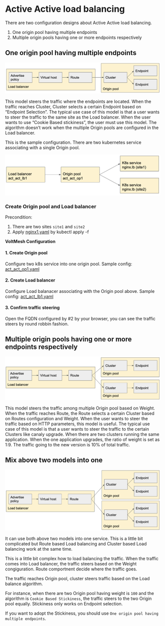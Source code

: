 # Active Active load balancing

There are two configuration designs about Active Active load balancing.

1. One origin pool having multiple endpoints
2. Multiple origin pools having one or more endpoints respectively

## One origin pool having multiple endpoints

![act_act_lb1](./pics/act_act_lb1.png)

This model steers the traffic where the endpoints are located. When the traffic reaches Cluster, Cluster selects a certain Endpoint based on “Endpoint Selection”. The typical use case of this model is that a user wants to steer the traffic to the same site as the Load balancer.
When the user wants to use “Cookie Based stickiness”, the user must use this model. The algorithm doesn’t work when the multiple Origin pools are configured in the Load balancer.

This is the sample configuration.
There are two kubernetes service associating with a single Origin pool.

![act_act_lb_sample1](./pics/act_act_lb_sample1.png)

### Create Origin pool and Load balancer

Precondition:

1. There are two sites `site1` and `site2`
2. Apply [nginx1.yaml](./yaml/nginx1.yaml) by kubectl apply -f

<b>VoltMesh Configuration</b>

#### 1. Create Origin pool

Configure two k8s service into one origin pool.
Sample config: [act_act_op1.yaml](./yaml/act_act_lb/act_act_op1.yaml)

#### 2. Create Load balancer

Configure Load balanacer associating with the Origin pool above.
Sample config: [act_act_lb1.yaml](./yaml/act_act_lb/act_act_lb1.yaml)

#### 3. Confirm traffic steering

Open the FQDN configured by #2 by your browser, you can see the traffic steers by round robbin fashion.

## Multiple origin pools having one or more endpoints respectively

![act_act_lb2](./pics/act_act_lb2.png)

This model steers the traffic among multiple Origin pool based on Weight. When the traffic reaches Route, the Route selects a certain Cluster based on Routes configuration and Weight. 
When the user wants to steer the traffic based on HTTP parameters, this model is useful.
The typical use case of this model is that a user wants to steer the traffic to the certain Clusters like canaly upgrade. When there are two clusters running the same application. When the one application upgrades, the ratio of weight is set as 1:9. The traffic going to the new version is 10% of total traffic.

## Mix above two models into one

![act_act_lb3](./pics/act_act_lb3.png)

It can use both above two models into one service. This is a little bit complicated but Route based Load balancing and Cluster based Load balancing work at the same time. 

This is a little bit complex how to load balancing the traffic.
When the traffic comes into Load balancer, the traffic steers based on the Weight congiguration. Route comportnent decide where the traffic goes.

The traffic reaches Origin pool, cluster steers traffic based on the Load balance algorithm.

For instance, when there are two Origin pool having weight is `100` and the algorithm is `Cookie Based Stickiness`, the traffic steers to the two Origin pool equally. Stickiness only works on Endpoint selection.

If you want to adopt the Stickiness, you should use `One origin pool having multiple endpoints`.